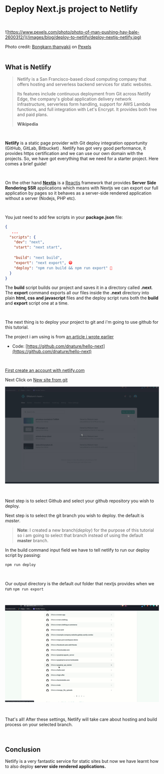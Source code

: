 # Deploy Next.js project to Netlify

<br/>

![https://www.pexels.com/photo/photo-of-man-pushing-hay-bale-2600312/](/images/blog/deploy-to-netlify/deploy-nextjs-netlify.jpg)
<br/>

<div className="text-center text-sm -mt-3 mb-4 opacity-75">Photo credit: <a href="https://www.pexels.com/photo/photo-of-man-pushing-hay-bale-2600312/">Bongkarn thanyakij</a> on <a href="https://www.pexels.com/@chetanvlad">Pexels</a></div>

<br/>

## What is Netlify

> Netlify is a San Francisco-based cloud computing company that offers hosting and serverless backend services for static websites.
>
> Its features include continuous deployment from Git across Netlify Edge, the company's global application delivery network infrastructure, serverless form handling, support for AWS Lambda functions, and full integration with Let's Encrypt. It provides both free and paid plans.
>
> **Wikipedia**

<br/>

**Netlify** is a static page provider with Git deploy integration opportunity (GitHub, GitLab, Bitbucket) . Netlify has got very good performance, it provides https certification and we can use our own domain with the projects. So, we have got everything that we need for a starter project. Here comes a brief guide!

<br/>

On the other hand [**Nextjs**](https://nextjs.org) is a [Reactjs](https://reactjs.org) framework that provides **Server Side Rendering SSR** applications which means with Nextjs we can export our full application by pages so it behaves as a server-side rendered application without a server (Nodejs, PHP etc).

<br/>

You just need to add few scripts in your **package.json** file:

```json
{
   ...
  "scripts": {
    "dev": "next",
    "start": "next start",

    "build": "next build",
    "export": "next export", 😃
    "deploy": "npm run build && npm run export" 🚀
  }
}
```

The **build** script builds our project and saves it in a directory called **.next**. The **export** command exports all our files inside the **.next** directory into plain **html, css and javascript** files and the deploy script runs both the **build** and **export** script one at a time.

<br/>

The next thing is to deploy your project to git and i'm going to use github for this tutorial.

The project i am using is from [an article i wrote earlier](/blog/how-to-setup-tailwind-purgecss-and-nextjs)

- Code: [https://github.com/dnature/hello-next](https://github.com/dnature/hello-next)

<br/>

[First create an account with netlify.com](https://app.netlify.com/signup?_ga=2.58798317.1351806053.1583669087-991025437.1583669087)

Next Click on [New site from git](https://app.netlify.com/start)
<br/>

![Select a new site from git](/images/blog/deploy-to-netlify/create.gif)

<br/>

Next step is to select Github and select your github repository you wish to deploy.

Next step is to select the git branch you wish to deploy. the default is _master_.

> **Note**: I created a new branch(_deploy_) for the purpose of this tutorial so i am going to select that branch instead of using the default **master** branch.

In the build command input field we have to tell netlify to run our deploy script by passing:

```bash
npm run deploy
```

<br/>

Our output directory is the default _out_ folder that nextjs provides when we run `npm run export`

<br/>

![Deploy nextjs to netlify](/images/blog/deploy-to-netlify/deploy.gif)

<br/>

That's all! After these settings, Netlify will take care about hosting and build process on your selected branch.

<br/>

## Conclusion

Netlify is a very fantastic service for static sites but now we have learnt how to also deploy **server side rendered applications.**
